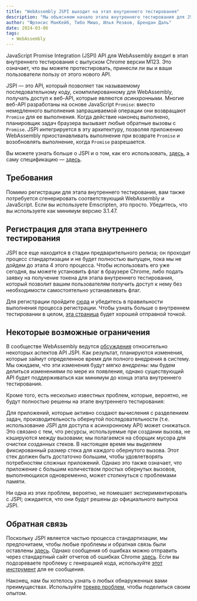 ```yaml
---
title: "WebAssembly JSPI выходит на этап внутреннего тестирования"
description: "Мы объясняем начало этапа внутреннего тестирования для JSPI"
author: "Фрэнсис МакКейб, Тибо Мишо, Илья Резвов, Брендан Даль"
date: 2024-03-06
tags:
  - WebAssembly
---
```

JavaScript Promise Integration (JSPI) API для WebAssembly входит в этап внутреннего тестирования с выпуском Chrome версии M123. Это означает, что вы можете протестировать, принесли ли вы и ваши пользователи пользу от этого нового API.

JSPI — это API, который позволяет так называемому последовательному коду, скомпилированному для WebAssembly, получать доступ к веб-API, которые являются _асинхронными_. Многие веб-API разработаны на основе JavaScript `Promise`: вместо немедленного выполнения запрашиваемой операции они возвращают `Promise` для ее выполнения. Когда действие наконец выполнено, планировщик задач браузера вызывает любые обратные вызовы с `Promise`. JSPI интегрируется в эту архитектуру, позволяя приложению WebAssembly приостанавливать выполнение при возврате `Promise` и возобновлять выполнение, когда `Promise` разрешается.

<!--truncate-->
Вы можете узнать больше о JSPI и о том, как его использовать, [здесь](https://v8.dev/blog/jspi), а саму спецификацию — [здесь](https://github.com/WebAssembly/js-promise-integration).

## Требования

Помимо регистрации для этапа внутреннего тестирования, вам также потребуется сгенерировать соответствующий WebAssembly и JavaScript. Если вы используете Emscripten, это просто. Убедитесь, что вы используете как минимум версию 3.1.47.

## Регистрация для этапа внутреннего тестирования

JSPI все еще находится в стадии предварительного релиза; он проходит процесс стандартизации и не будет полностью выпущен, пока мы не дойдем до этапа 4 этого процесса. Чтобы использовать его уже сегодня, вы можете установить флаг в браузере Chrome, либо подать заявку на получение токена для этапа внутреннего тестирования, который позволит вашим пользователям получить доступ к нему без необходимости самостоятельно устанавливать флаг.

Для регистрации пройдите [сюда](https://developer.chrome.com/origintrials/#/register_trial/1603844417297317889) и убедитесь в правильности выполнения процесса регистрации. Чтобы узнать больше о внутреннем тестировании в целом, [эта страница](https://developer.chrome.com/docs/web-platform/origin-trials) будет хорошей отправной точкой.

## Некоторые возможные ограничения

В сообществе WebAssembly ведутся [обсуждения](https://github.com/WebAssembly/js-promise-integration/issues) относительно некоторых аспектов API JSPI. Как результат, планируются изменения, которые займут определенное время для полного внедрения в систему. Мы ожидаем, что эти изменения будут *мягко внедрены*: мы будем делиться изменениями по мере их появления, однако существующий API будет поддерживаться как минимум до конца этапа внутреннего тестирования.

Кроме того, есть несколько известных проблем, которые, вероятно, не будут полностью решены на этапе внутреннего тестирования:

Для приложений, которые активно создают вычисления с разделением задач, производительность обернутой последовательности (т.е. использование JSPI для доступа к асинхронному API) может снижаться. Это связано с тем, что ресурсы, используемые при создании вызова, не кэшируются между вызовами; мы полагаемся на сборщик мусора для очистки созданных стеков.
В настоящее время мы выделяем фиксированный размер стека для каждого обернутого вызова. Этот стек должен быть достаточно большим, чтобы удовлетворять потребностям сложных приложений. Однако это также означает, что приложение с большим количеством простых обернутых вызовов, выполняющихся одновременно, может столкнуться с проблемами памяти.

Ни одна из этих проблем, вероятно, не помешает экспериментировать с JSPI; ожидается, что они будут решены до официального выпуска JSPI.

## Обратная связь

Поскольку JSPI является частью процесса стандартизации, мы предпочитаем, чтобы любые проблемы и обратная связь были оставлены [здесь](https://github.com/WebAssembly/js-promise-integration/issues). Однако сообщения об ошибках можно отправить через стандартный сайт отчетов об ошибках Chrome [здесь](https://issues.chromium.org/new). Если вы подозреваете проблему с генерацией кода, используйте [этот инструмент](https://github.com/emscripten-core/emscripten/issues) для ее сообщения.

Наконец, нам бы хотелось узнать о любых обнаруженных вами преимуществах. Используйте [трекер проблем](https://github.com/WebAssembly/js-promise-integration/issues), чтобы поделиться своим опытом.
